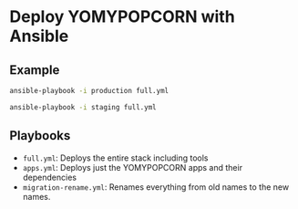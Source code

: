 Deploy YOMYPOPCORN with Ansible
===============================

## Example

```sh
ansible-playbook -i production full.yml
```

```sh
ansible-playbook -i staging full.yml
```

## Playbooks

 - `full.yml`: Deploys the entire stack including tools
 - `apps.yml`: Deploys just the YOMYPOPCORN apps and their dependencies
 - `migration-rename.yml`: Renames everything from old names to the new names.
